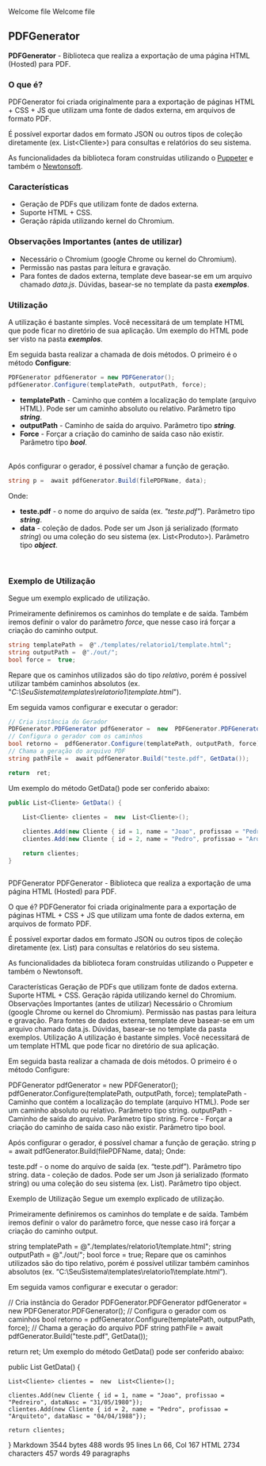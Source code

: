 Welcome file
Welcome file
## PDFGenerator

**PDFGenerator**  - Biblioteca que realiza a exportação de uma página HTML (Hosted) para PDF.


### O que é?

PDFGenerator foi criada originalmente para a exportação de páginas HTML + CSS + JS que utilizam uma fonte de dados externa, em arquivos de formato PDF.

É possível exportar dados em formato JSON ou outros tipos de coleção diretamente (ex. List\<Cliente\>) para consultas e relatórios do seu sistema.

As funcionalidades da biblioteca foram construídas utilizando o [Puppeter](http://www.puppeteersharp.com/api/index.html) e também o [Newtonsoft](https://www.newtonsoft.com/json).

### Características

+ Geração de PDFs que utilizam fonte de dados externa.
+ Suporte HTML + CSS.
+ Geração rápida utilizando kernel do Chromium.


### Observações Importantes (antes de utilizar)

+ Necessário o Chromium (google Chrome ou kernel do Chromium).
+ Permissão nas pastas para leitura e gravação.
+ Para fontes de dados externa, template deve basear-se em um arquivo chamado *data.js*. Dúvidas, basear-se no template da pasta ***exemplos***.


### Utilização

A utilização é bastante simples. Você necessitará de um template HTML que pode ficar no diretório de sua aplicação. Um exemplo do HTML pode ser visto na pasta ***exemplos***.

Em seguida basta realizar a chamada de dois métodos. O primeiro é o método **Configure**:

```csharp
PDFGenerator pdfGenerator = new PDFGenerator();
pdfGenerator.Configure(templatePath, outputPath, force);
```

+ **templatePath** - Caminho que contém a localização do template (arquivo HTML). Pode ser um caminho absoluto ou relativo. Parâmetro tipo ***string***.
+ **outputPath** - Caminho de saída do arquivo.  Parâmetro tipo ***string***.
+ **Force** - Forçar a criação do caminho de saída caso não existir. Parâmetro tipo ***bool***.

<br/>
Após configurar o gerador, é possível chamar a função de geração.

```csharp
string p =  await pdfGenerator.Build(filePDFName, data);
```

Onde:

+ **teste.pdf** - o nome do arquivo de saída (ex. *"teste.pdf"*). Parâmetro tipo ***string***.
+ **data** - coleção de dados. Pode ser um Json já serializado (formato *string*) ou uma coleção do seu sistema (ex. List\<Produto\>). Parâmetro tipo ***object***.
<br>

### Exemplo de Utilização

Segue um exemplo explicado de utilização.

Primeiramente definiremos os caminhos do template e de saída. Também iremos definir o valor do parâmetro *force*, que nesse caso irá forçar a criação do caminho output.
```csharp
string templatePath =  @"./templates/relatorio1/template.html";
string outputPath =  @"./out/";
bool force =  true;
```
Repare que os caminhos utilizados são do tipo *relativo*, porém é possível utilizar também caminhos absolutos (ex. "*C:\SeuSistema\templates\relatorio1\template.html*").

Em seguida vamos configurar e executar o gerador:

```csharp
// Cria instância do Gerador
PDFGenerator.PDFGenerator pdfGenerator =  new  PDFGenerator.PDFGenerator();
// Configura o gerador com os caminhos
bool retorno =  pdfGenerator.Configure(templatePath, outputPath, force);
// Chama a geração do arquivo PDF
string pathFile =  await pdfGenerator.Build("teste.pdf", GetData());

return  ret;
```

Um exemplo do método GetData() pode ser conferido abaixo:

```csharp
public List<Cliente> GetData() {
	
	List<Cliente> clientes =  new  List<Cliente>();

	clientes.Add(new Cliente { id = 1, name = "Joao", profissao = "Pedreiro", dataNasc = "31/05/1980"});
	clientes.Add(new Cliente { id = 2, name = "Pedro", profissao = "Arquiteto", dataNasc = "04/04/1988"});

	return clientes;
}
```
```
```
PDFGenerator
PDFGenerator - Biblioteca que realiza a exportação de uma página HTML (Hosted) para PDF.

O que é?
PDFGenerator foi criada originalmente para a exportação de páginas HTML + CSS + JS que utilizam uma fonte de dados externa, em arquivos de formato PDF.

É possível exportar dados em formato JSON ou outros tipos de coleção diretamente (ex. List<Cliente>) para consultas e relatórios do seu sistema.

As funcionalidades da biblioteca foram construídas utilizando o Puppeter e também o Newtonsoft.

Características
Geração de PDFs que utilizam fonte de dados externa.
Suporte HTML + CSS.
Geração rápida utilizando kernel do Chromium.
Observações Importantes (antes de utilizar)
Necessário o Chromium (google Chrome ou kernel do Chromium).
Permissão nas pastas para leitura e gravação.
Para fontes de dados externa, template deve basear-se em um arquivo chamado data.js. Dúvidas, basear-se no template da pasta exemplos.
Utilização
A utilização é bastante simples. Você necessitará de um template HTML que pode ficar no diretório de sua aplicação.

Em seguida basta realizar a chamada de dois métodos. O primeiro é o método Configure:

PDFGenerator pdfGenerator = new PDFGenerator();
pdfGenerator.Configure(templatePath, outputPath, force);
templatePath - Caminho que contém a localização do template (arquivo HTML). Pode ser um caminho absoluto ou relativo. Parâmetro tipo string.
outputPath - Caminho de saída do arquivo. Parâmetro tipo string.
Force - Forçar a criação do caminho de saída caso não existir. Parâmetro tipo bool.

Após configurar o gerador, é possível chamar a função de geração.
string p =  await pdfGenerator.Build(filePDFName, data);
Onde:

teste.pdf - o nome do arquivo de saída (ex. “teste.pdf”). Parâmetro tipo string.
data - coleção de dados. Pode ser um Json já serializado (formato string) ou uma coleção do seu sistema (ex. List<Produto>). Parâmetro tipo object.

Exemplo de Utilização
Segue um exemplo explicado de utilização.

Primeiramente definiremos os caminhos do template e de saída. Também iremos definir o valor do parâmetro force, que nesse caso irá forçar a criação do caminho output.

string templatePath =  @"./templates/relatorio1/template.html";
string outputPath =  @"./out/";
bool force =  true;
Repare que os caminhos utilizados são do tipo relativo, porém é possível utilizar também caminhos absolutos (ex. “C:\SeuSistema\templates\relatorio1\template.html”).

Em seguida vamos configurar e executar o gerador:

// Cria instância do Gerador
PDFGenerator.PDFGenerator pdfGenerator =  new  PDFGenerator.PDFGenerator();
// Configura o gerador com os caminhos
bool retorno =  pdfGenerator.Configure(templatePath, outputPath, force);
// Chama a geração do arquivo PDF
string pathFile =  await pdfGenerator.Build("teste.pdf", GetData());

return  ret;
Um exemplo do método GetData() pode ser conferido abaixo:

public List<Cliente> GetData() {
	
	List<Cliente> clientes =  new  List<Cliente>();

	clientes.Add(new Cliente { id = 1, name = "Joao", profissao = "Pedreiro", dataNasc = "31/05/1980"});
	clientes.Add(new Cliente { id = 2, name = "Pedro", profissao = "Arquiteto", dataNasc = "04/04/1988"});

	return clientes;
}
Markdown 3544 bytes 488 words 95 lines Ln 66, Col 167 HTML 2734 characters 457 words 49 paragraphs
